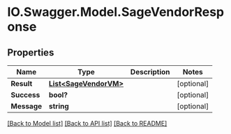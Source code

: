 # IO.Swagger.Model.SageVendorResponse
## Properties

Name | Type | Description | Notes
------------ | ------------- | ------------- | -------------
**Result** | [**List&lt;SageVendorVM&gt;**](SageVendorVM.md) |  | [optional] 
**Success** | **bool?** |  | [optional] 
**Message** | **string** |  | [optional] 

[[Back to Model list]](../README.md#documentation-for-models) [[Back to API list]](../README.md#documentation-for-api-endpoints) [[Back to README]](../README.md)

